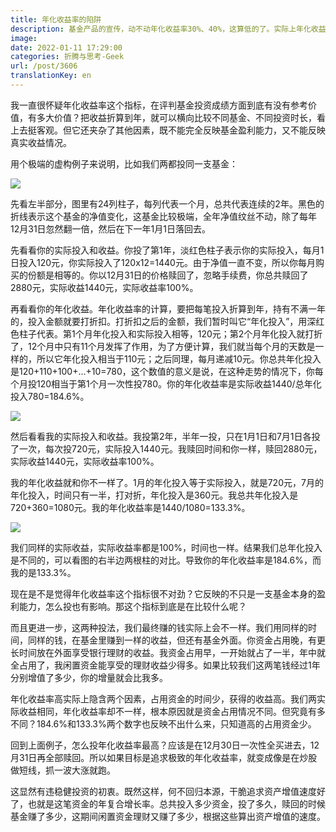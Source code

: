 ```yaml
---
title: 年化收益率的陷阱
description: 基金产品的宣传，动不动年化收益率30%、40%，这算低的了。实际上年化收益率不是你想的那样，它没什么参考价值。
image: 
date: 2022-01-11 17:29:00
categories: 折腾与思考-Geek
url: /post/3606
translationKey: en
---
```


我一直很怀疑年化收益率这个指标，在评判基金投资成绩方面到底有没有参考价值，有多大价值？把收益折算到年，就可以横向比较不同基金、不同投资时长，看上去挺客观。但它还夹杂了其他因素，既不能完全反映基金盈利能力，又不能反映真实收益情况。

用个极端的虚构例子来说明，比如我们两都投同一支基金：

![](https://cdn.victor42.work/posts/2022-01/7e049dfc-e68d-40c1-b3ca-c92c47561bb8.jpg)

先看左半部分，图里有24列柱子，每列代表一个月，总共代表连续的2年。黑色的折线表示这个基金的净值变化，这基金比较极端，全年净值纹丝不动，除了每年12月31日忽然翻一倍，然后在下一年1月1日落回去。

先看看你的实际投入和收益。你投了第1年，淡红色柱子表示你的实际投入，每月1日投入120元，你实际投入了120x12=1440元。由于净值一直不变，所以你每月购买的份额是相等的。你以12月31日的价格赎回了，忽略手续费，你总共赎回了2880元，实际收益1440元，实际收益率100%。

再看看你的年化收益。年化收益率的计算，要把每笔投入折算到年，持有不满一年的，投入金额就要打折扣。打折扣之后的金额，我们暂时叫它“年化投入”，用深红色柱子代表。第1个月年化投入和实际投入相等，120元；第2个月年化投入就打折了，12个月中只有11个月发挥了作用，为了方便计算，我们就当每个月的天数是一样的，所以它年化投入相当于110元；之后同理，每月递减10元。你总共年化投入是120+110+100+...+10=780，这个数值的意义是说，在这种走势的情况下，你每个月投120相当于第1个月一次性投780。你的年化收益率是实际收益1440/总年化投入780=184.6%。

![](https://cdn.victor42.work/posts/2022-01/7e049dfc-e68d-40c1-b3ca-c92c47561bb8.jpg)

然后看看我的实际投入和收益。我投第2年，半年一投，只在1月1日和7月1日各投了一次，每次投720元，实际投入1440元。我赎回时间和你一样，赎回2880元，实际收益1440元，实际收益率100%。

我的年化收益就和你不一样了。1月的年化投入等于实际投入，就是720元，7月的年化投入，时间只有一半，打对折，年化投入是360元。我总共年化投入是720+360=1080元。我的年化收益率是1440/1080=133.3%。

![](https://cdn.victor42.work/posts/2022-01/7e049dfc-e68d-40c1-b3ca-c92c47561bb8.jpg)

我们同样的实际收益，实际收益率都是100%，时间也一样。结果我们总年化投入是不同的，可以看图的右半边两根柱的对比。导致你的年化收益率是184.6%，而我的是133.3%。

现在是不是觉得年化收益率这个指标很不对劲？它反映的不只是一支基金本身的盈利能力，怎么投也有影响。那这个指标到底是在比较什么呢？

而且更进一步，这两种投法，我们最终赚的钱实际上会不一样。我们用同样的时间，同样的钱，在基金里赚到一样的收益，但还有基金外面。你资金占用晚，有更长时间放在外面享受银行理财的收益。我资金占用早，一开始就占了一半，年中就全占用了，我闲置资金能享受的理财收益少得多。如果比较我们这两笔钱经过1年分别增值了多少，你的增量就会比我多。

年化收益率高实际上隐含两个因素，占用资金的时间少，获得的收益高。我们两实际收益相同，年化收益率却不一样，根本原因就是资金占用情况不同。但究竟有多不同？184.6%和133.3%两个数字也反映不出什么来，只知道高的占用资金少。

回到上面例子，怎么投年化收益率最高？应该是在12月30日一次性全买进去，12月31日再全部赎回。所以如果目标是追求极致的年化收益率，就变成像是在炒股做短线，抓一波大涨就跑。

这显然有违稳健投资的初衷。既然这样，何不回归本源，干脆追求资产增值速度好了，也就是这笔资金的年复合增长率。总共投入多少资金，投了多久，赎回的时候基金赚了多少，这期间闲置资金理财又赚了多少，根据这些算出资产增值的速度。
